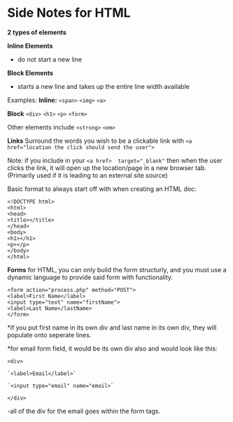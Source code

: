 # Side Notes for HTML


**2 types of elements**

**Inline Elements**
- do not start a new line

**Block Elements**
- starts a new line and takes up the entire line width available

Examples:
**Inline:** `<span>` `<img>` `<a>`

**Block** `<div>` `<h1>` `<p>` `<form>`

Other elements include `<strong>` `<em>`

**Links**
Surround the words you wish to be a clickable link with `<a href="location the click should send the user">`

Note: if you include in your `<a href>  target="_blank"` then when the user clicks the link, it will open up the location/page in a new browser tab. (Primarily used if it is leading to an external site source)

Basic format to always start off with when creating an HTML doc:

`<!DOCTYPE html>`<br>
`<html>`<br>
    `<head>`<br>
        `<title></title>`<br>
    `</head>`<br>
    `<body>`<br>
        `<h1></h1>`<br>
        `<p></p>`<br>
    `</body>`<br>
`</html>`<br>

**Forms**
for HTML, you can only build the form structurly, and you must use a dynamic language to provide said form with functionality.

`<form action="process.php" method="POST">`<br>
    `<label>First Name</label>`<br>
    `<input type="text" name="firstName">`<br>
    `<label>Last Name</lastName>`<br>
`</form>`<br>

*if you put first name in its own div and last name in its own div, they will populate onto seperate lines.

*for email form field, it would be its own div also and would look like this:

`<div>`<br>

    `<label>Email</label>`

    `<input type="email" name="email>`
    
`</div>`<br>

-all of the div for the email goes within the form tags.



